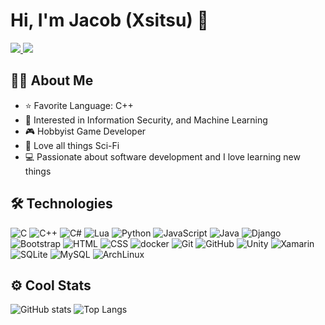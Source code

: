 # Hi, I'm Jacob (Xsitsu) 👋
<a href="https://www.linkedin.com/in/jacoblocke21/">
  <img src="https://img.shields.io/badge/-LinkedIn-0A66C2?style=flat-square&logo=Linkedin&logoColor=white"  />
</a>

<a href="mailto:jacoblocke21@live.com">
  <img src="https://img.shields.io/badge/-E--mail-0078D4?style=flat-square&logo=Gmail&logoColor=white" />
</a>

<br>

## :man_technologist: About Me
- :star: Favorite Language: C++
- :thinking: Interested in Information Security, and Machine Learning
- :video_game: Hobbyist Game Developer
- :vulcan_salute: Love all things Sci-Fi
- :computer: Passionate about software development and I love learning new things

## :hammer_and_wrench: Technologies
![C](https://img.shields.io/badge/-C-283593?style=for-the-badge&logo=C&logoColor=white)
![C++](https://img.shields.io/badge/-C++-00549D?style=for-the-badge&logo=C%2B%2B&logoColor=white)
![C#](https://img.shields.io/badge/-C%23-9b0996?style=for-the-badge&logo=C-Sharp&logoColor=white)
![Lua](https://img.shields.io/badge/-Lua-2C2D72?style=for-the-badge&logo=Lua&logoColor=white)
![Python](https://img.shields.io/badge/-Python-3776AB?style=for-the-badge&logo=python&logoColor=white)
![JavaScript](https://img.shields.io/badge/-JavaScript-F7DF1E?style=for-the-badge&logo=javascript&logoColor=white)
![Java](https://img.shields.io/badge/-Java-007396?style=for-the-badge&logo=Java&logoColor=white)
![Django](https://img.shields.io/badge/-Django-092E20?style=for-the-badge&logo=django&logoColor=white)
![Bootstrap](https://img.shields.io/badge/-Bootstrap-7952B3?style=for-the-badge&logo=bootstrap&logoColor=white)
![HTML](https://img.shields.io/badge/-HTML-E34F26?style=for-the-badge&logo=HTML5&logoColor=white)
![CSS](https://img.shields.io/badge/-CSS-1572B6?style=for-the-badge&logo=CSS3&logoColor=white)
![docker](https://img.shields.io/badge/-docker-2496ED.svg?&style=for-the-badge&logo=docker&logoColor=white)
![Git](https://img.shields.io/badge/-Git-F05033?style=for-the-badge&logo=git&logoColor=white)
![GitHub](https://img.shields.io/badge/-GitHub-05122A?style=for-the-badge&logo=github&logoColor=white)
![Unity](https://img.shields.io/badge/-Unity-000000?style=for-the-badge&logo=unity&logoColor=white)
![Xamarin](https://img.shields.io/badge/-Xamarin-3498DB?style=for-the-badge&logo=xamarin&logoColor=white)
![SQLite](https://img.shields.io/badge/-SQLite-003B57?style=for-the-badge&logo=sqlite&logoColor=white)
![MySQL](https://img.shields.io/badge/-MySQL-4479A1?style=for-the-badge&logo=mysql&logoColor=white)
![ArchLinux](https://img.shields.io/badge/-Arch%20Linux-1793D1?style=for-the-badge&logo=arch%20linux&logoColor=white)

## :gear: Cool Stats
![GitHub stats](https://github-readme-stats.vercel.app/api?username=Xsitsu&show_icons=true&count_private=true)
![Top Langs](https://github-readme-stats.vercel.app/api/top-langs/?username=Xsitsu&layout=compact&count_private=true)
